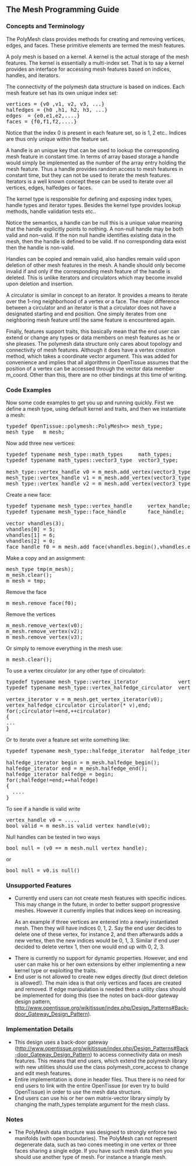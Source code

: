 ## The Mesh Programming Guide
### Concepts and Terminology
The PolyMesh class provides methods for creating and removing vertices, edges,
and faces. These primitive elements are termed the mesh features.

A poly mesh is based on a kernel. A kernel is the actual storage of the mesh
features. The kernel is essentially a multi-index set. That is to say a kernel
provides an interface for accessing mesh features based on indices, handles,
and iterators.


The connectivity of the polymesh data structure is based on indices. Each mesh
feature set has its own unique index set:
<pre>
vertices = {v0 ,v1, v2, v3, ...}
halfedges = {h0 ,h1, h2, h3, ...}
edges  = {e0,e1,e2,....}
faces = {f0,f1,f2,....}
</pre>

Notice that the index 0 is present in each feature set, so is 1, 2 etc..
Indices are thus only unique within the feature set.

A handle is an unique key that can be used to lookup the corresponding mesh
feature in constant time. In terms of array based storage a handle would simply
be implemented as the number of the array entry holding the mesh feature. Thus
a handle provides random access to mesh features in constant time, but they can
not be used to iterate the mesh features. Iterators is a well known concept
these can be used to iterate over all vertices, edges, halfedges or faces.

The kernel type is responsible for defining and exposing index types, handle
types and iterator types. Besides the kernel type provides lookup methods,
handle validation tests etc..

Notice the semantics, a handle can be null this is a unique value meaning
that the handle explicitly points to nothing. A non-null handle may be both
valid and non-valid. If the non null handle identifies existing data in the
mesh, then the handle is defined to be valid. If no corresponding data exist
then the handle is non-valid.

Handles can be copied and remain valid, also handles remain valid upon
deletion of other mesh features in the mesh. A handle should only become
invalid if and only if the corresponding mesh feature of the handle is deleted.
This is unlike iterators and circulators which may become invalid upon deletion
and insertion.

A circulator is similar in concept to an iterator. It provides a means to
iterate over the 1-ring neighborhood of a vertex or a face. The major
difference between a circulator and an iterator is that a circulator does not
have a designated starting and end position. One simply iterates from one
neighboring mesh feature until the same feature is encountered again.

Finally, features support traits, this basically mean that the end user can
extend or change any types or data members on mesh features as he or she
pleases. The polymesh data structure only cares about topology and connectivity
of mesh features. Although it does have a vertex creation method, which takes a
coordinate vector argument. This was added for convenience and implies that all
algorithms in OpenTissue assumes that the position of a vertex can be accessed
through the vector data member m_coord. Other than this, there are no other
bindings at this time of writing.

### Code Examples
Now some code examples to get you up and running quickly. First we define a
mesh type, using default kernel and traits, and then we instantiate a mesh:

<pre>
typedef OpenTissue::polymesh::PolyMesh<> mesh_type;
mesh_type   m_mesh;
</pre>

Now add three new vertices:

<pre>
typedef typename mesh_type::math_types     math_types;
typedef typename math_types::vector3_type  vector3_type;

mesh_type::vertex_handle v0 = m_mesh.add_vertex(vector3_type(0,0,0));
mesh_type::vertex_handle v1 = m_mesh.add_vertex(vector3_type(-10,0,0));
mesh_type::vertex_handle v2 = m_mesh.add_vertex(vector3_type(-5,-10,0));
</pre>

Create a new face:

<pre>
typedef typename mesh_type::vertex_handle     vertex_handle;
typedef typename mesh_type::face_handle       face_handle;

vector<vertex_handle> vhandles(3);
vhandles[0] = 5;
vhandles[1] = 6;
vhandles[2] = 0;
face_handle f0 = m_mesh.add_face(vhandles.begin(),vhandles.end());
</pre>

Make a copy and an assignment:

<pre>
mesh_type tmp(m_mesh);
m_mesh.clear();
m_mesh = tmp;
</pre>

Remove the face

<pre>
m_mesh.remove_face(f0);
</pre>

Remove the vertices

<pre>
m_mesh.remove_vertex(v0);
m_mesh.remove_vertex(v2);
m_mesh.remove_vertex(v3);
</pre>

Or simply to remove everything in the mesh use:

<pre>
m_mesh.clear();
</pre>

To use a vertex circulator (or any other type of circulator):

<pre>
typedef typename mesh_type::vertex_iterator             vertex_iterator;
typedef typename mesh_type::vertex_halfedge_circulator  vertex_halfedge_circulator;

vertex_iterator v = m_mesh.get_vertex_iterator(v0);
vertex_halfedge_circulator circulator(* v),end;
for(;circulator!=end,++circulator)
{
...
}
</pre>

Or to iterate over a feature set write something like:

<pre>
typedef typename mesh_type::halfedge_iterator  halfedge_iterator;

halfedge_iterator begin = m_mesh.halfedge_begin();
halfedge_iterator end = m_mesh.halfedge_end();
halfedge_iterator halfedge = begin;
for(;halfedge!=end;++halfedge)
{
  ....
}
</pre>

To see if a handle is valid write

<pre>
vertex_handle v0 = .....
bool valid = m_mesh.is_valid_vertex_handle(v0);
</pre>

Null handles can be tested in two ways

<pre>
bool null = (v0 == m_mesh.null_vertex_handle);
</pre>

or

<pre>
bool null = v0.is_null()
</pre>

### Unsupported Features
* <p>Currently end users can not create mesh features with specific indices. This may change in the future, in order to better support progressive meshes. However it currently implies that indices keep on increasing. </p> <p>As an example if three vertices are entered into a newly instantiated mesh. Then they will have indices 0, 1, 2. Say the end user decides to delete one of these vertex, for instance 2, and then afterwards adds a new vertex, then the new indices would be 0, 1, 3. Similar if end user decided to delete vertex 1, then one would end up with 0, 2, 3. </p>
* There is currently no support for dynamic properties. However, and end user can make his or her own extensions by either implementing a new kernel type or exploiting the traits.
* End user is not allowed to create new edges directly (but direct deletion is allowed!). The main idea is that only vertices and faces are created and removed. If edge manipulation is needed then a utility class should be implemented for doing this (see the notes on back-door gateway design pattern, http://www.opentissue.org/wikitissue/index.php/Design_Patterns#Back-door_Gateway_Design_Pattern).

### Implementation Details
* This design uses a back-door gateway (http://www.opentissue.org/wikitissue/index.php/Design_Patterns#Back-door_Gateway_Design_Pattern) to access connectivity data on mesh features. This means that end users, which extend the polymesh library with new utilities should use the class polymesh_core_access to change and edit mesh features.
* Entire implementation is done in header files. Thus there is no need for end users to link with the entire OpenTissue (or even try to build OpenTissue) in order to use the mesh data structure.
* End users can use his or her own matrix-vector library simply by changing the math_types template argument for the mesh class.

### Notes
* The PolyMesh data structure was designed to strongly enforce two manifolds (with open boundaries). The PolyMesh can not represent degenerate data, such as two cones meeting in one vertex or three faces sharing a single edge. If you have such mesh data then you should use another type of mesh. For instance a triangle mesh.

